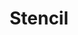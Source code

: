---
type: framework
cloudinary_convert: false
published: published
slug: stencil
title: Stencil
start: January 01, 2000
---